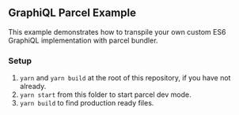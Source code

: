 ## GraphiQL Parcel Example

This example demonstrates how to transpile your own custom ES6 GraphiQL implementation with parcel bundler.

### Setup

1. `yarn` and `yarn build` at the root of this repository, if you have not already.
1. `yarn start` from this folder to start parcel dev mode.
1. `yarn build` to find production ready files.
